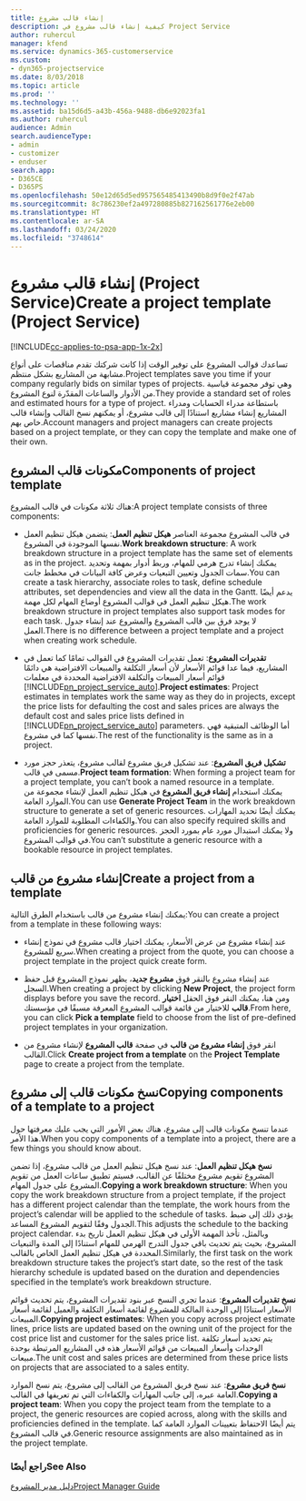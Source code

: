 ```yaml
---
title: إنشاء قالب مشروع
description: كيفية إنشاء قالب مشروع في Project Service
author: ruhercul
manager: kfend
ms.service: dynamics-365-customerservice
ms.custom:
- dyn365-projectservice
ms.date: 8/03/2018
ms.topic: article
ms.prod: ''
ms.technology: ''
ms.assetid: ba15d6d5-a43b-456a-9488-db6e92023fa1
ms.author: ruhercul
audience: Admin
search.audienceType:
- admin
- customizer
- enduser
search.app:
- D365CE
- D365PS
ms.openlocfilehash: 50e12d65d5ed957565485413490b8d9f0e2f47ab
ms.sourcegitcommit: 8c786230ef2a497280885b827162561776e2eb00
ms.translationtype: HT
ms.contentlocale: ar-SA
ms.lasthandoff: 03/24/2020
ms.locfileid: "3748614"
---
```

# <a name="create-a-project-template-project-service"></a><span data-ttu-id="33825-103">إنشاء قالب مشروع (Project Service)</span><span class="sxs-lookup"><span data-stu-id="33825-103">Create a project template (Project Service)</span></span>

[!INCLUDE[cc-applies-to-psa-app-1x-2x](../includes/cc-applies-to-psa-app-1x-2x.md)]

<span data-ttu-id="33825-104">تساعدك قوالب المشروع على توفير الوقت إذا كانت شركتك تقدم مناقصات على أنواع مشابهة من المشاريع بشكل منتظم.</span><span class="sxs-lookup"><span data-stu-id="33825-104">Project templates save you time if your company regularly bids on similar types of projects.</span></span> <span data-ttu-id="33825-105">وهي توفر مجموعة قياسية من الأدوار والساعات المقدّرة لنوع المشروع.</span><span class="sxs-lookup"><span data-stu-id="33825-105">They provide a standard set of roles and estimated hours for a type of project.</span></span> <span data-ttu-id="33825-106">باستطاعة مدراء الحسابات ومدراء المشاريع إنشاء مشاريع استنادًا إلى قالب مشروع، أو يمكنهم نسخ القالب وإنشاء قالب خاص بهم.</span><span class="sxs-lookup"><span data-stu-id="33825-106">Account managers and project managers can create projects based on a project template, or they can copy the template and make one of their own.</span></span>  
  
## <a name="components-of-project-template"></a><span data-ttu-id="33825-107">مكونات قالب المشروع</span><span class="sxs-lookup"><span data-stu-id="33825-107">Components of project template</span></span>
 <span data-ttu-id="33825-108">هناك ثلاثة مكونات في قالب المشروع:</span><span class="sxs-lookup"><span data-stu-id="33825-108">A project template consists of three components:</span></span>  
  
- <span data-ttu-id="33825-109">**هيكل تنظيم العمل**: يتضمن هيكل تنظيم العمل‏‎ في قالب المشروع مجموعة العناصر نفسها الموجودة في المشروع.</span><span class="sxs-lookup"><span data-stu-id="33825-109">**Work breakdown structure**: A work breakdown structure in a project template has the same set of elements as in the project.</span></span> <span data-ttu-id="33825-110">يمكنك إنشاء تدرج هرمي للمهام، وربط أدوار بمهمة وتحديد سمات الجدول وتعيين التبعيات وعرض كافة البيانات في مخطط جانت.</span><span class="sxs-lookup"><span data-stu-id="33825-110">You can create a task hierarchy, associate roles to task, define schedule attributes, set dependencies and view all the data in the Gantt.</span></span> <span data-ttu-id="33825-111">يدعم أيضًا هيكل تنظيم العمل في قوالب المشروع أوضاع المهام لكل مهمة.</span><span class="sxs-lookup"><span data-stu-id="33825-111">The work breakdown structure in project templates also support task modes for each task.</span></span> <span data-ttu-id="33825-112">لا يوجد فرق بين قالب المشروع والمشروع عند إنشاء جدول العمل.</span><span class="sxs-lookup"><span data-stu-id="33825-112">There is no difference between a project template and a project when creating work schedule.</span></span>  
  
- <span data-ttu-id="33825-113">**تقديرات المشروع**: تعمل تقديرات المشروع في القوالب تمامًا كما تعمل في المشاريع، فيما عدا قوائم الأسعار لأن أسعار التكلفة والمبيعات الافتراضية هي دائمًا قوائم أسعار المبيعات والتكلفة الافتراضية المحددة في معلمات [!INCLUDE[pn_project_service_auto](../includes/pn-project-service-auto.md)].</span><span class="sxs-lookup"><span data-stu-id="33825-113">**Project estimates**: Project estimates in templates work the same way as they do in projects, except the price lists for defaulting the cost and sales prices are always the default cost and sales price lists defined in [!INCLUDE[pn_project_service_auto](../includes/pn-project-service-auto.md)] parameters.</span></span> <span data-ttu-id="33825-114">أما الوظائف المتبقية فهي نفسها كما في مشروع.</span><span class="sxs-lookup"><span data-stu-id="33825-114">The rest of the functionality is the same as in a project.</span></span>  
  
- <span data-ttu-id="33825-115">**تشكيل فريق المشروع**: عند تشكيل فريق مشروع لقالب مشروع، يتعذر حجز مورد مسمى في قالب.</span><span class="sxs-lookup"><span data-stu-id="33825-115">**Project team formation**: When forming a project team for a project template, you can’t book a named resource in a template.</span></span> <span data-ttu-id="33825-116">يمكنك استخدام **إنشاء فريق المشروع** في هيكل تنظيم العمل لإنشاء مجموعة من الموارد العامة.</span><span class="sxs-lookup"><span data-stu-id="33825-116">You can use **Generate Project Team** in the work breakdown structure to generate a set of generic resources.</span></span> <span data-ttu-id="33825-117">يمكنك أيضًا تحديد المهارات والكفاءات المطلوبة للموارد العامة.</span><span class="sxs-lookup"><span data-stu-id="33825-117">You can also specify required skills and proficiencies for generic resources.</span></span> <span data-ttu-id="33825-118">ولا يمكنك استبدال مورد عام بمورد الحجز في قوالب المشروع.</span><span class="sxs-lookup"><span data-stu-id="33825-118">You can’t substitute a generic resource with a bookable resource in project templates.</span></span>  
  
## <a name="create-a-project-from-a-template"></a><span data-ttu-id="33825-119">إنشاء مشروع من قالب</span><span class="sxs-lookup"><span data-stu-id="33825-119">Create a project from a template</span></span>  
 <span data-ttu-id="33825-120">يمكنك إنشاء مشروع من قالب باستخدام الطرق التالية:</span><span class="sxs-lookup"><span data-stu-id="33825-120">You can create a project from a template in these following ways:</span></span>  
  
-   <span data-ttu-id="33825-121">عند إنشاء مشروع من عرض الأسعار، يمكنك اختيار قالب مشروع في نموذج إنشاء سريع للمشروع‬.</span><span class="sxs-lookup"><span data-stu-id="33825-121">When creating a project from the quote, you can choose a project template in the project quick create form.</span></span>  
  
-   <span data-ttu-id="33825-122">عند إنشاء مشروع بالنقر فوق **مشروع جديد**، يظهر نموذج المشروع قبل حفظ السجل.</span><span class="sxs-lookup"><span data-stu-id="33825-122">When creating a project by clicking **New Project**, the project form displays before you save the record.</span></span> <span data-ttu-id="33825-123">ومن هنا، يمكنك النقر فوق الحقل **اختيار قالب** للاختيار من قائمة قوالب المشروع المعرفة مسبقًا في مؤسستك.</span><span class="sxs-lookup"><span data-stu-id="33825-123">From here, you can click **Pick a template** field to choose from the list of pre-defined project templates in your organization.</span></span>  
  
-   <span data-ttu-id="33825-124">انقر فوق **إنشاء مشروع من قالب** في صفحة **قالب المشروع** لإنشاء مشروع من القالب.</span><span class="sxs-lookup"><span data-stu-id="33825-124">Click **Create project from a template** on the **Project Template** page to create a project from the template.</span></span>  
  
## <a name="copying-components-of-a-template-to-a-project"></a><span data-ttu-id="33825-125">نسخ مكونات قالب إلى مشروع</span><span class="sxs-lookup"><span data-stu-id="33825-125">Copying components of a template to a project</span></span>  
 <span data-ttu-id="33825-126">عندما تنسخ مكونات قالب إلى مشروع، هناك بعض الأمور التي يجب عليك معرفتها حول هذا الأمر.</span><span class="sxs-lookup"><span data-stu-id="33825-126">When you copy components of a template into a project, there are a few things you should know about.</span></span>  
  
 <span data-ttu-id="33825-127">**نسخ هيكل تنظيم العمل**: عند نسخ هيكل تنظيم العمل من قالب مشروع، إذا تضمن المشروع تقويم مشروع مختلفًا عن القالب، فسيتم تطبيق ساعات العمل من تقويم المشروع على جدول المهام.</span><span class="sxs-lookup"><span data-stu-id="33825-127">**Copying a work breakdown structure**: When you copy the work breakdown structure from a project template, if the project has a different project calendar than the template, the work hours from the project’s calendar will be applied to the schedule of tasks.</span></span> <span data-ttu-id="33825-128">يؤدي ذلك إلى ضبط الجدول وفقًا لتقويم المشروع المساعد.</span><span class="sxs-lookup"><span data-stu-id="33825-128">This adjusts the schedule to the backing project calendar.</span></span> <span data-ttu-id="33825-129">وبالمثل، تأخذ المهمة الأولى في هيكل تنظيم العمل تاريخ بدء المشروع، بحيث يتم تحديث باقي جدول التدرج الهرمي للمهام استنادًا إلى المدة والتبعيات المحددة في هيكل تنظيم العمل الخاص بالقالب.</span><span class="sxs-lookup"><span data-stu-id="33825-129">Similarly, the first task on the work breakdown structure takes the project’s start date, so the rest of the task hierarchy schedule is updated based on the duration and dependencies specified in the template’s work breakdown structure.</span></span>  
  
 <span data-ttu-id="33825-130">**نسخ تقديرات المشروع**: عندما تجري النسخ عبر بنود تقديرات المشروع، يتم تحديث قوائم الأسعار استنادًا إلى الوحدة المالكة للمشروع لقائمة أسعار التكلفة والعميل لقائمة أسعار المبيعات.</span><span class="sxs-lookup"><span data-stu-id="33825-130">**Copying project estimates**: When you copy across project estimate lines, price lists are updated based on the owning unit of the project for the cost price list and customer for the sales price list.</span></span> <span data-ttu-id="33825-131">يتم تحديد أسعار تكلفة الوحدات وأسعار المبيعات من قوائم الأسعار هذه في المشاريع المرتبطة بوحدة مبيعات.</span><span class="sxs-lookup"><span data-stu-id="33825-131">The unit cost and sales prices are determined from these price lists on projects that are associated to a sales entity.</span></span>  
  
 <span data-ttu-id="33825-132">**نسخ فريق مشروع**: عند نسخ فريق المشروع من القالب إلى مشروع، يتم نسخ الموارد العامة عبره، إلى جانب المهارات والكفاءات التي تم تعريفها في القالب.</span><span class="sxs-lookup"><span data-stu-id="33825-132">**Copying a project team**: When you copy the project team from the template to a project, the generic resources are copied across, along with the skills and proficiencies defined in the template.</span></span> <span data-ttu-id="33825-133">يتم أيضًا الاحتفاظ بتعيينات الموارد العامة كما في قالب المشروع.</span><span class="sxs-lookup"><span data-stu-id="33825-133">Generic resource assignments are also maintained as in the project template.</span></span>  
  
### <a name="see-also"></a><span data-ttu-id="33825-134">راجع أيضًا</span><span class="sxs-lookup"><span data-stu-id="33825-134">See Also</span></span>  
 [<span data-ttu-id="33825-135">دليل مدير المشروع</span><span class="sxs-lookup"><span data-stu-id="33825-135">Project Manager Guide</span></span>](../project-service/project-manager-guide.md)
